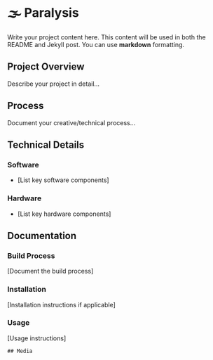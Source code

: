 # 🌫️ Paralysis

    
Write your project content here. This content will be used in both the README 
and Jekyll post. You can use **markdown** formatting.

## Project Overview
Describe your project in detail...

## Process
Document your creative/technical process...

## Technical Details
### Software
- [List key software components]

### Hardware
- [List key hardware components]

## Documentation
### Build Process
[Document the build process]

### Installation
[Installation instructions if applicable]

### Usage
[Usage instructions]

    ## Media
    